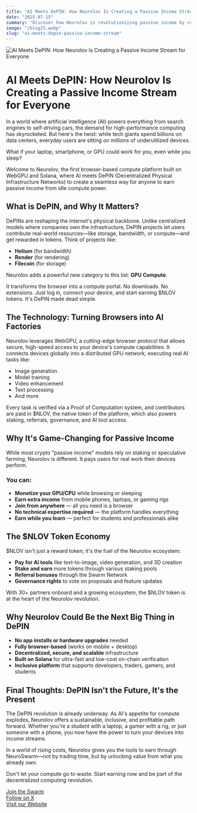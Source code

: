 ```yaml
---
title: "AI Meets DePIN: How Neurolov Is Creating a Passive Income Stream for Everyone"
date: "2025-07-15"
summary: "Discover how Neurolov is revolutionizing passive income by combining AI and DePIN to turn your idle devices into earning machines."
image: "/blog25.webp"
slug: "ai-meets-depin-passive-income-stream"
---
```


![AI Meets DePIN: How Neurolov Is Creating a Passive Income Stream for Everyone](/blog25.webp)

# AI Meets DePIN: How Neurolov Is Creating a Passive Income Stream for Everyone

In a world where artificial intelligence (AI) powers everything from search engines to self-driving cars, the demand for high-performance computing has skyrocketed. But here's the twist: while tech giants spend billions on data centers, everyday users are sitting on millions of underutilized devices. 

What if your laptop, smartphone, or GPU could work for you, even while you sleep?

Welcome to Neurolov, the first browser-based compute platform built on WebGPU and Solana, where AI meets DePIN (Decentralized Physical Infrastructure Networks) to create a seamless way for anyone to earn passive income from idle compute power.

## What is DePIN, and Why It Matters?

DePINs are reshaping the internet's physical backbone. Unlike centralized models where companies own the infrastructure, DePIN projects let users contribute real-world resources—like storage, bandwidth, or compute—and get rewarded in tokens. Think of projects like:

- **Helium** (for bandwidth)
- **Render** (for rendering)
- **Filecoin** (for storage)

Neurolov adds a powerful new category to this list: **GPU Compute**.

It transforms the browser into a compute portal. No downloads. No extensions. Just log in, connect your device, and start earning $NLOV tokens. It's DePIN made dead simple.

## The Technology: Turning Browsers into AI Factories

Neurolov leverages WebGPU, a cutting-edge browser protocol that allows secure, high-speed access to your device's compute capabilities. It connects devices globally into a distributed GPU network, executing real AI tasks like:

- Image generation
- Model training
- Video enhancement
- Text processing
- And more

Every task is verified via a Proof of Computation system, and contributors are paid in $NLOV, the native token of the platform, which also powers staking, referrals, governance, and AI tool access.

## Why It's Game-Changing for Passive Income

While most crypto "passive income" models rely on staking or speculative farming, Neurolov is different. It pays users for real work their devices perform.

### You can:

- **Monetize your GPU/CPU** while browsing or sleeping
- **Earn extra income** from mobile phones, laptops, or gaming rigs
- **Join from anywhere** — all you need is a browser
- **No technical expertise required** — the platform handles everything
- **Earn while you learn** — perfect for students and professionals alike

## The $NLOV Token Economy

$NLOV isn't just a reward token; it's the fuel of the Neurolov ecosystem:

- **Pay for AI tools** like text-to-image, video generation, and 3D creation
- **Stake and earn** more tokens through various staking pools
- **Referral bonuses** through the Swarm Network
- **Governance rights** to vote on proposals and feature updates

With 30+ partners onboard and a growing ecosystem, the $NLOV token is at the heart of the Neurolov revolution.

## Why Neurolov Could Be the Next Big Thing in DePIN

- **No app installs or hardware upgrades** needed
- **Fully browser-based** (works on mobile + desktop)
- **Decentralized, secure, and scalable** infrastructure
- **Built on Solana** for ultra-fast and low-cost on-chain verification
- **Inclusive platform** that supports developers, traders, gamers, and students

## Final Thoughts: DePIN Isn't the Future, It's the Present

The DePIN revolution is already underway. As AI's appetite for compute explodes, Neurolov offers a sustainable, inclusive, and profitable path forward. Whether you're a student with a laptop, a gamer with a rig, or just someone with a phone, you now have the power to turn your devices into income streams.

In a world of rising costs, Neurolov gives you the tools to earn through NeuroSwarm—not by trading time, but by unlocking value from what you already own.

Don't let your compute go to waste. Start earning now and be part of the decentralized computing revolution.

[Join the Swarm](https://swarm.neurolov.ai)  
[Follow on X](https://x.com/neurolov)  
[Visit our Website](https://neurolov.ai)
